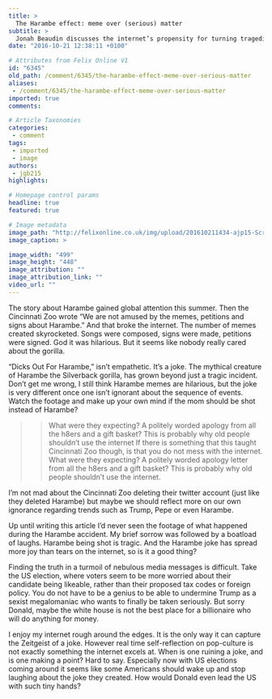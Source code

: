 ```yaml
---
title: >
  The Harambe effect: meme over (serious) matter
subtitle: >
  Jonah Beaudin discusses the internet’s propensity for turning tragedies into jokes
date: "2016-10-21 12:38:11 +0100"

# Attributes from Felix Online V1
id: "6345"
old_path: /comment/6345/the-harambe-effect-meme-over-serious-matter
aliases:
 - /comment/6345/the-harambe-effect-meme-over-serious-matter
imported: true
comments:

# Article Taxonomies
categories:
 - comment
tags:
 - imported
 - image
authors:
 - jgb215
highlights:

# Homepage control params
headline: true
featured: true

# Image metadata
image_path: "http://felixonline.co.uk/img/upload/201610211434-ajp15-Screen Shot 2016-10-21 at 14.34.36.png"
image_caption: >

image_width: "499"
image_height: "448"
image_attribution: ""
image_attribution_link: ""
video_url: ""
---
```


The story about Harambe gained global attention this summer. Then the Cincinnati Zoo wrote “We are not amused by the memes, petitions and signs about Harambe.” And that broke the internet. The number of memes created skyrocketed. Songs were composed, signs were made, petitions were signed. God it was hilarious. But it seems like nobody really cared about the gorilla.

“Dicks Out For Harambe,” isn’t empathetic. It’s a joke. The mythical creature of Harambe the Silverback gorilla, has grown beyond just a tragic incident. Don’t get me wrong, I still think Harambe memes are hilarious, but the joke is very different once one isn’t ignorant about the sequence of events. Watch the footage and make up your own mind if the mom should be shot instead of Harambe?
> > What were they expecting? A politely worded apology from all the h8ers and a gift basket? This is probably why old people shouldn’t use the internet
If there is something that this taught Cincinnati Zoo though, is that you do not mess with the internet. What were they expecting? A politely worded apology letter from all the h8ers and a gift basket? This is probably why old people shouldn’t use the internet.

I’m not mad about the Cincinnati Zoo deleting their twitter account (just like they deleted Harambe) but maybe we should reflect more on our own ignorance regarding trends such as Trump, Pepe or even Harambe.

Up until writing this article I’d never seen the footage of what happened during the Harambe accident. My brief sorrow was followed by a boatload of laughs. Harambe being shot is tragic. And the Harambe joke has spread more joy than tears on the internet, so is it a good thing?

Finding the truth in a turmoil of nebulous media messages is difficult. Take the US election, where voters seem to be more worried about their candidate being likeable, rather than their proposed tax codes or foreign policy. You do not have to be a genius to be able to undermine Trump as a sexist megalomaniac who wants to finally be taken seriously. But sorry Donald, maybe the white house is not the best place for a billionaire who will do anything for money.

I enjoy my internet rough around the edges. It is the only way it can capture the Zeitgeist of a joke. However real time self-reflection on pop-culture is not exactly something the internet excels at. When is one ruining a joke, and is one making a point? Hard to say. Especially now with US elections coming around it seems like some Americans should wake up and stop laughing about the joke they created. How would Donald even lead the US with such tiny hands?
